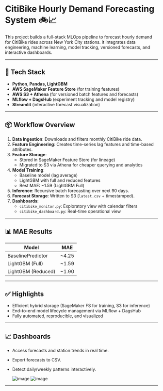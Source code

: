 # CitiBike Hourly Demand Forecasting System 🚲📈

This project builds a full-stack MLOps pipeline to forecast hourly demand for CitiBike rides across New York City stations. It integrates data engineering, machine learning, model tracking, versioned forecasts, and interactive dashboards.

---

## 🔧 Tech Stack
- **Python, Pandas, LightGBM**
- **AWS SageMaker Feature Store** (for training features)
- **AWS S3 + Athena** (for versioned batch features and forecasts)
- **MLflow + DagsHub** (experiment tracking and model registry)
- **Streamlit** (interactive forecast visualization)

---

## 📦 Workflow Overview
1. **Data Ingestion**: Downloads and filters monthly CitiBike ride data.
2. **Feature Engineering**: Creates time-series lag features and time-based attributes.
3. **Feature Storage**:
   - Stored in SageMaker Feature Store (for lineage)
   - Migrated to S3 via Athena for cheaper querying and analytics
4. **Model Training**:
   - Baseline model (lag average)
   - LightGBM with full and reduced features
   - Best MAE: ~1.59 (LightGBM Full)
5. **Inference**: Recursive batch forecasting over next 90 days.
6. **Forecast Storage**: Written to S3 (`latest.csv` + timestamped).
7. **Dashboards**:
   - `citibike_monitor.py`: Exploratory view with calendar filters
   - `citibike_dashboard.py`: Real-time operational view

---

## 📊 MAE Results
| Model                  | MAE   |
|------------------------|-------|
| BaselinePredictor      | ~4.25 |
| LightGBM (Full)        | ~1.59 |
| LightGBM (Reduced)     | ~1.90 |

---

## ✅ Highlights
- Efficient hybrid storage (SageMaker FS for training, S3 for inference)
- End-to-end model lifecycle management via MLflow + DagsHub
- Fully automated, reproducible, and visualized

---

## 📈 Dashboards

- Access forecasts and station trends in real time.
- Export forecasts to CSV.
- Detect daily/weekly patterns interactively.
  
  ![image](https://github.com/user-attachments/assets/02173ea4-68ec-4dfc-943a-019587e2e38b)
  ![image](https://github.com/user-attachments/assets/191c6609-b201-4fbe-9390-1f176b0ded5d)



---
